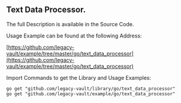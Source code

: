 ## Text Data Processor.

The full Description is available in the Source Code.

Usage Example can be found at the following Address:

[https://github.com/legacy-vault/example/tree/master/go/text_data_processor](https://github.com/legacy-vault/example/tree/master/go/text_data_processor)

Import Commands to get the Library and Usage Examples:
```
go get "github.com/legacy-vault/library/go/text_data_processor"
go get "github.com/legacy-vault/example/go/text_data_processor"
```
